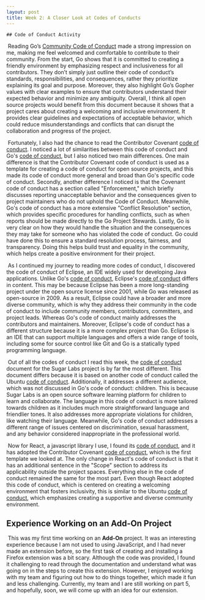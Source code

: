 ```yaml
---
layout: post
title: Week 2: A Closer Look at Codes of Conducts
---
```


	## Code of Conduct Activity 

​	Reading Go’s [Community Code of Conduct](https://go.dev/conduct) made a strong impression on me, making me feel welcomed and comfortable to contribute to their community. From the start, Go shows that it is committed to creating a friendly environment by emphasizing respect and inclusiveness for all contributors. They don’t simply just outline their code of conduct’s standards, responsibilities, and consequences, rather they prioritize explaining its goal and purpose. Moreover, they also highlight Go’s Gopher values with clear examples to ensure that contributors understand their expected behavior and minimize any ambiguity. Overall, I think all open source projects would benefit from this document because it shows that a project cares about creating a welcoming and inclusive environment. It provides clear guidelines and expectations of acceptable behavior, which could reduce misunderstandings and conflicts that can disrupt the collaboration and progress of the project. 

​	Fortunately, I also had the chance to read the Contributor Covenant [code of conduct](https://www.contributor-covenant.org/version/1/4/code-of-conduct/). I noticed a lot of similarities between this code of conduct and Go's [code of conduct](https://go.dev/conduct), but I also noticed two main differences. One main difference is that the Contributor Covenant code of conduct is used as a template for creating a code of conduct for open source projects, and this made its code of conduct more general and broad than Go's specific code of conduct. Secondly, another difference I noticed is that the Covenant code of conduct has a section called "Enforcement," which briefly discusses reporting unacceptable behavior and the consequences given to project maintainers who do not uphold the Code of Conduct. Meanwhile, Go's code of conduct has a more extensive "Conflict Resolution" section, which provides specific procedures for handling conflicts, such as when reports should be made directly to the Go Project Stewards. Lastly, Go is very clear on how they would handle the situation and the consequences they may take for someone who has violated the code of conduct. Go could have done this to ensure a standard resolution process, fairness, and transparency. Doing this helps build trust and equality in the community, which helps create a positive environment for their project.

​	As I continued my journey to reading more codes of conduct, I discovered the code of conduct of Eclipse, an IDE widely used for developing Java applications. Unlike Go's [code of conduct](https://go.dev/conduct), Eclipse's [code of conduct](https://www.eclipse.org/org/documents/Community_Code_of_Conduct.php) differs in content. This may be because Eclipse has been a more long-standing project under the open source license since 2001, while Go was released as open-source in 2009. As a result, Eclipse could have a broader and more diverse community, which is why they address their community in the code of conduct to include community members, contributors, committers, and project leads. Whereas Go's code of conduct mainly addresses the contributors and maintainers. Moreover, Eclipse's code of conduct has a different structure because it is a more complex project than Go. Eclipse is an IDE that can support multiple languages and offers a wide range of tools, including some for source control like Git and Go is a statically typed programming language.

​	Out of all the codes of conduct I read this week, the [code of conduct](https://wiki.sugarlabs.org/go/Sugar_Labs/Legal/Code_of_Conduct) document for the Sugar Labs project is by far the most different. This document differs because it is based on another code of conduct called the Ubuntu [code of conduct](https://ubuntu.com/community/governance/code-of-conduct). Additionally, it addresses a different audience, which was not discussed in Go's code of conduct: children. This is because Sugar Labs is an open source software learning platform for children to learn and collaborate. The language in this code of conduct is more tailored towards children as it includes much more straightforward language and friendlier tones. It also addresses more appropriate violations for children, like watching their language. Meanwhile, Go's code of conduct addresses a different range of issues centered on discrimination, sexual harassment, and any behavior considered inappropriate in the professional world.

​	Now for React, a javascript library I use, I found its [code of conduct](https://github.com/facebook/react/blob/main/CODE_OF_CONDUCT.md), and it has adopted the Contributor Covenant [code of conduct](https://www.contributor-covenant.org/version/1/4/code-of-conduct/), which is the first template we looked at. The only change in React's code of conduct is that it has an additional sentence in the "Scope" section to address its applicability outside the project spaces. Everything else in the code of conduct remained the same for the most part. Even though React adopted this code of conduct, which is centered on creating a welcoming environment that fosters inclusivity, this is similar to the Ubuntu [code of conduct](https://ubuntu.com/community/governance/code-of-conduct), which emphasizes creating a supportive and diverse community environment.  



## Experience Working on an Add-On Project

​	This was my first time working on an **Add-On** project. It was an interesting experience because I am not used to using JavaScript, and I had never made an extension before, so the first task of creating and installing a Firefox extension was a bit scary. Although the code was provided, I found it challenging to read through the documentation and understand what was going on in the steps to create this extension. However, I enjoyed working with my team and figuring out how to do things together, which made it fun and less challenging. Currently, my team and I are still working on part 5, and hopefully, soon, we will come up with an idea for our extension. 
